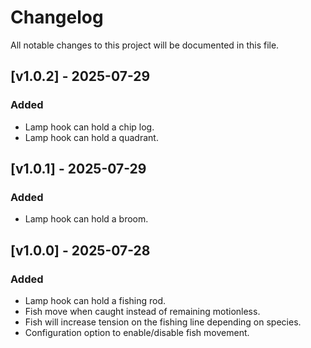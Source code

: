 # Changelog

All notable changes to this project will be documented in this file.

## [v1.0.2] - 2025-07-29

### Added
- Lamp hook can hold a chip log.
- Lamp hook can hold a quadrant.

## [v1.0.1] - 2025-07-29

### Added
- Lamp hook can hold a broom.

## [v1.0.0] - 2025-07-28

### Added
- Lamp hook can hold a fishing rod.
- Fish move when caught instead of remaining motionless.
- Fish will increase tension on the fishing line depending on species.
- Configuration option to enable/disable fish movement.
